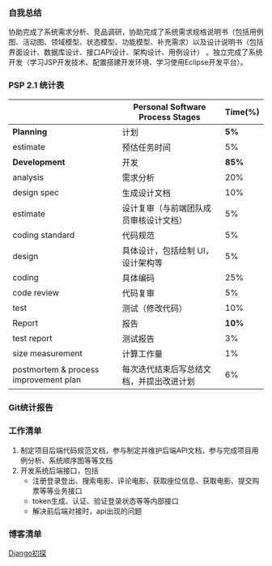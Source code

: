 ### 自我总结

协助完成了系统需求分析、竞品调研，协助完成了系统需求规格说明书（包括用例图、活动图、领域模型、状态模型、功能模型、补充需求）以及设计说明书（包括界面设计、数据库设计、接口API设计、架构设计、用例设计）
。独立完成了系统开发（学习JSP开发技术、配置搭建开发环境、学习使用Eclipse开发平台）。

### PSP 2.1 统计表

|  | Personal Software Process Stages | Time(%) |
| ------------ | ------------------------------------------------------ | ------- |
| **Planning** | 计划  | **5%**  |
| estimate | 预估任务时间 | 5%      |
| **Development** | 开发   | **85%** |
| analysis | 需求分析 | 20%     |
| design spec | 生成设计文档  | 10%     |
| estimate | 设计复审（与前端团队成员审核设计文档） | 5%      |
| coding standard | 代码规范     | 5%     |
| design | 具体设计，包括绘制 UI，设计架构等  | 5%      |
| coding | 具体编码  | 25%     |
| code review | 代码复审   | 5%     |
| test | 测试（修改代码）  | 10%     |
| Report | 报告  | **10%**     |
| test report | 测试报告 | 3%     |
| size measurement | 计算工作量  | 1%     |
| postmortem & process improvement plan | 每次迭代结束后写总结文档，并提出改进计划 | 6%     |

### Git统计报告



### 工作清单

1. 制定项目后端代码规范文档，参与制定并维护后端API文档，参与完成项目用例分析、系统顺序图等等文档
2. 开发系统后端接口，包括
   * 注册登录登出、搜索电影、评论电影、获取座位信息、获取电影、提交购票等等业务接口
   * token生成、认证、验证登录状态等等内部接口
   * 解决前后端对接时，api出现的问题

### 博客清单

[Django初探](https://shimo.im/docs/DmRw9G1F0rkDaEa3)
